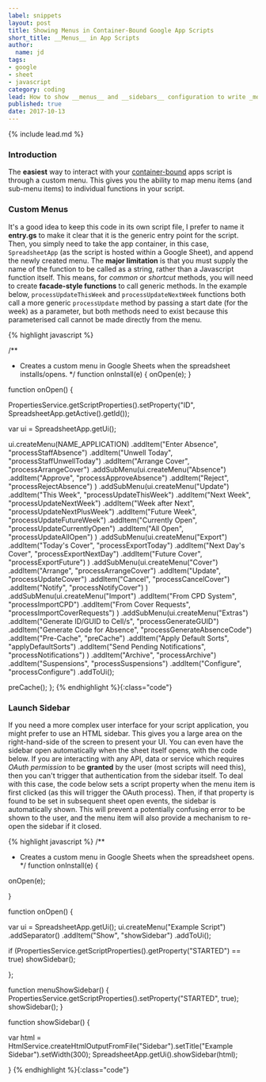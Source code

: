 ```yaml
---
label: snippets
layout: post
title: Showing Menus in Container-Bound Google App Scripts
short_title: __Menus__ in App Scripts
author:
  name: jd
tags:
- google
- sheet
- javascript
category: coding
lead: How to show __menus__ and __sidebars__ configuration to write _more flexible_ App Scripts.
published: true
date: 2017-10-13
---
```

{% include lead.md %}

### Introduction

The __easiest__ way to interact with your [container-bound][1] apps script is through a custom menu. This gives you the ability to map menu items (and sub-menu items) to individual functions in your script.

### Custom Menus

It's a good idea to keep this code in its own script file, I prefer to name it __entry.gs__ to make it clear that it is the generic entry point for the script. Then, you simply need to take the app container, in this case, `SpreadsheetApp` (as the script is hosted within a Google Sheet), and append the newly created menu. The __major limitation__ is that you must supply the name of the function to be called as a string, rather than a Javascript function itself. This means, for _common_ or _shortcut_ methods, you will need to create __facade-style functions__ to call generic methods. In the example below, `processUpdateThisWeek` and `processUpdateNextWeek` functions both call a more generic `processUpdate` method by passing a start date (for the week) as a parameter, but both methods need to exist because this parameterised call cannot be made directly from the menu.
    
{% highlight javascript %}

/**
 * Creates a custom menu in Google Sheets when the spreadsheet installs/opens.
 */
function onInstall(e) {
  onOpen(e);
}

function onOpen() {
  
  PropertiesService.getScriptProperties().setProperty("ID", SpreadsheetApp.getActive().getId());
  
  var ui = SpreadsheetApp.getUi();
  
  ui.createMenu(NAME_APPLICATION)
    .addItem("Enter Absence", "processStaffAbsence")
    .addItem("Unwell Today", "processStaffUnwellToday")
    .addItem("Arrange Cover", "processArrangeCover")
    .addSubMenu(ui.createMenu("Absence")
      .addItem("Approve", "processApproveAbsence")
      .addItem("Reject", "processRejectAbsence")
    )
    .addSubMenu(ui.createMenu("Update")
      .addItem("This Week", "processUpdateThisWeek")
      .addItem("Next Week", "processUpdateNextWeek")
      .addItem("Week after Next", "processUpdateNextPlusWeek")
      .addItem("Future Week", "processUpdateFutureWeek")
      .addItem("Currently Open", "processUpdateCurrentlyOpen")
      .addItem("All Open", "processUpdateAllOpen")
    )
    .addSubMenu(ui.createMenu("Export")
      .addItem("Today's Cover", "processExportToday")
      .addItem("Next Day's Cover", "processExportNextDay")
      .addItem("Future Cover", "processExportFuture")
    )
    .addSubMenu(ui.createMenu("Cover")
      .addItem("Arrange", "processArrangeCover")
      .addItem("Update", "processUpdateCover")
      .addItem("Cancel", "processCancelCover")
      .addItem("Notify", "processNotifyCover")
    )
    .addSubMenu(ui.createMenu("Import")
      .addItem("From CPD System", "processImportCPD")
      .addItem("From Cover Requests", "processImportCoverRequests")
    )
    .addSubMenu(ui.createMenu("Extras")
      .addItem("Generate ID/GUID to Cell/s", "processGenerateGUID")
      .addItem("Generate Code for Absence", "processGenerateAbsenceCode")
      .addItem("Pre-Cache", "preCache")
      .addItem("Apply Default Sorts", "applyDefaultSorts")
      .addItem("Send Pending Notifications", "processNotifications")
    )
    .addItem("Archive", "processArchive")
    .addItem("Suspensions", "processSuspensions")
    .addItem("Configure", "processConfigure")
  .addToUi();
  
  preCache();
};
{% endhighlight %}{:class="code"}

### Launch Sidebar

If you need a more complex user interface for your script application, you might prefer to use an HTML sidebar. This gives you a large area on the right-hand-side of the screen to present your UI. You can even have the sidebar open automatically when the sheet itself opens, with the code below. If you are interacting with any API, data or service which requires _OAuth permission_ to be __granted__ by the user (most scripts will need this), then you can't trigger that authentication from the sidebar itself. To deal with this case, the code below sets a script property when the menu item is first clicked (as this will trigger the OAuth process). Then, if that property is found to be set in subsequent sheet open events, the sidebar is automatically shown. This will prevent a potentially confusing error to be shown to the user, and the menu item will also provide a mechanism to re-open the sidebar if it closed.

{% highlight javascript %}
/**
 * Creates a custom menu in Google Sheets when the spreadsheet opens.
 */
function onInstall(e) {

  onOpen(e);

}

function onOpen() {

  var ui = SpreadsheetApp.getUi();
  ui.createMenu("Example Script")
      .addSeparator()
      .addItem("Show", "showSidebar")
      .addToUi();
  
  if (PropertiesService.getScriptProperties().getProperty("STARTED") == true) showSidebar();
  
};

function menuShowSidebar() {
  PropertiesService.getScriptProperties().setProperty("STARTED", true);
  showSidebar();
}

function showSidebar() {

  var html = HtmlService.createHtmlOutputFromFile("Sidebar").setTitle("Example Sidebar").setWidth(300);
  SpreadsheetApp.getUi().showSidebar(html);
  
}
{% endhighlight %}{:class="code"}

  [1]: https://developers.google.com/apps-script/guides/bound "Container-bound App Scripts"
  [2]: https://developers.google.com/apps-script/guides/dialogs#custom_sidebars "Dialogs and Sidebars in G Suite Documents"
  [3]: https://developers.google.com/apps-script/guides/properties "Properties Service"